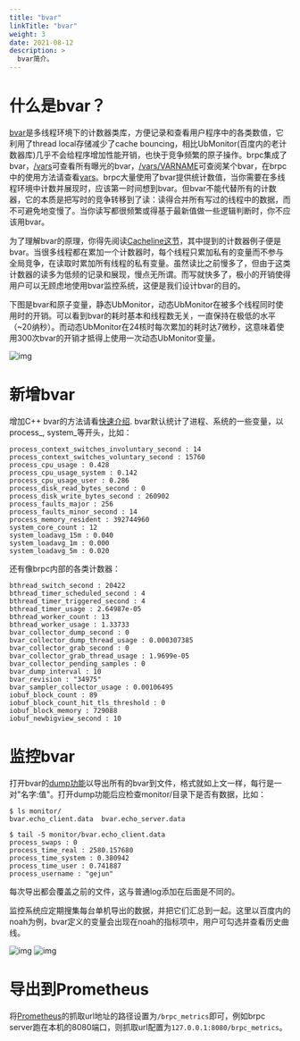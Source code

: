```yaml
---
title: "bvar"
linkTitle: "bvar"
weight: 3
date: 2021-08-12
description: >
  bvar简介。
---
```

# 什么是bvar？

[bvar](https://github.com/brpc/brpc/tree/master/src/bvar/)是多线程环境下的计数器类库，方便记录和查看用户程序中的各类数值，它利用了thread local存储减少了cache bouncing，相比UbMonitor(百度内的老计数器库)几乎不会给程序增加性能开销，也快于竞争频繁的原子操作。brpc集成了bvar，[/vars](http://brpc.baidu.com:8765/vars)可查看所有曝光的bvar，[/vars/VARNAME](http://brpc.baidu.com:8765/vars/rpc_socket_count)可查阅某个bvar，在brpc中的使用方法请查看[vars](vars.md)。brpc大量使用了bvar提供统计数值，当你需要在多线程环境中计数并展现时，应该第一时间想到bvar。但bvar不能代替所有的计数器，它的本质是把写时的竞争转移到了读：读得合并所有写过的线程中的数据，而不可避免地变慢了。当你读写都很频繁或得基于最新值做一些逻辑判断时，你不应该用bvar。

为了理解bvar的原理，你得先阅读[Cacheline这节](atomic_instructions.md#cacheline)，其中提到的计数器例子便是bvar。当很多线程都在累加一个计数器时，每个线程只累加私有的变量而不参与全局竞争，在读取时累加所有线程的私有变量。虽然读比之前慢多了，但由于这类计数器的读多为低频的记录和展现，慢点无所谓。而写就快多了，极小的开销使得用户可以无顾虑地使用bvar监控系统，这便是我们设计bvar的目的。

下图是bvar和原子变量，静态UbMonitor，动态UbMonitor在被多个线程同时使用时的开销。可以看到bvar的耗时基本和线程数无关，一直保持在极低的水平（~20纳秒）。而动态UbMonitor在24核时每次累加的耗时达7微秒，这意味着使用300次bvar的开销才抵得上使用一次动态UbMonitor变量。

![img](/images/docs/bvar_perf.png)

# 新增bvar

增加C++ bvar的方法请看[快速介绍](bvar_c++.md#quick-introduction). bvar默认统计了进程、系统的一些变量，以process\_, system\_等开头，比如：

```
process_context_switches_involuntary_second : 14
process_context_switches_voluntary_second : 15760
process_cpu_usage : 0.428
process_cpu_usage_system : 0.142
process_cpu_usage_user : 0.286
process_disk_read_bytes_second : 0
process_disk_write_bytes_second : 260902
process_faults_major : 256
process_faults_minor_second : 14
process_memory_resident : 392744960
system_core_count : 12
system_loadavg_15m : 0.040
system_loadavg_1m : 0.000
system_loadavg_5m : 0.020
```

还有像brpc内部的各类计数器：

```
bthread_switch_second : 20422
bthread_timer_scheduled_second : 4
bthread_timer_triggered_second : 4
bthread_timer_usage : 2.64987e-05
bthread_worker_count : 13
bthread_worker_usage : 1.33733
bvar_collector_dump_second : 0
bvar_collector_dump_thread_usage : 0.000307385
bvar_collector_grab_second : 0
bvar_collector_grab_thread_usage : 1.9699e-05
bvar_collector_pending_samples : 0
bvar_dump_interval : 10
bvar_revision : "34975"
bvar_sampler_collector_usage : 0.00106495
iobuf_block_count : 89
iobuf_block_count_hit_tls_threshold : 0
iobuf_block_memory : 729088
iobuf_newbigview_second : 10
```

# 监控bvar
打开bvar的[dump功能](bvar_c++.md#export-all-variables)以导出所有的bvar到文件，格式就如上文一样，每行是一对"名字:值"。打开dump功能后应检查monitor/目录下是否有数据，比如：

```
$ ls monitor/
bvar.echo_client.data  bvar.echo_server.data
 
$ tail -5 monitor/bvar.echo_client.data
process_swaps : 0
process_time_real : 2580.157680
process_time_system : 0.380942
process_time_user : 0.741887
process_username : "gejun"
```
每次导出都会覆盖之前的文件，这与普通log添加在后面是不同的。

监控系统应定期搜集每台单机导出的数据，并把它们汇总到一起。这里以百度内的noah为例，bvar定义的变量会出现在noah的指标项中，用户可勾选并查看历史曲线。

![img](/images/docs/bvar_noah2.png)
![img](/images/docs/bvar_noah3.png)

# 导出到Prometheus

将[Prometheus](https://prometheus.io)的抓取url地址的路径设置为`/brpc_metrics`即可，例如brpc server跑在本机的8080端口，则抓取url配置为`127.0.0.1:8080/brpc_metrics`。
